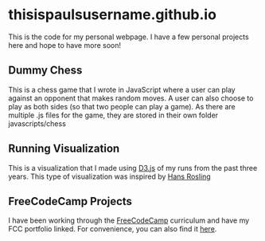 # thisispaulsusername.github.io

This is the code for my personal webpage. I have a few personal projects here and hope to have more soon!

## Dummy Chess

This is a chess game that I wrote in JavaScript where a user can play against an opponent that makes random moves. A user can also choose to play as both sides (so that two people can play a game). As there are multiple .js files for the game, they are stored in their own folder javascripts/chess

## Running Visualization

This is a visualization that I made using [D3.js](https://d3js.org) of my runs from the past three years. This type of visualization was inspired by [Hans Rosling](https://www.youtube.com/watch?v=jbkSRLYSojo)

## FreeCodeCamp Projects

I have been working through the [FreeCodeCamp](https://www.freecodecamp.com) curriculum and have my FCC portfolio linked. For convenience, you can also find it [here](http://s.codepen.io/paulmotz/debug/wKwPrX).
